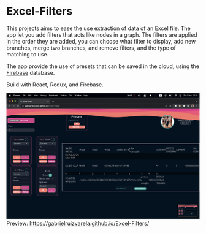 # Excel-Filters

This projects aims to ease the use extraction of data of an Excel file. The app let you add filters that acts like nodes in a graph. The filters are applied in the order they are added, you can choose what filter to display, add new branches, merge two branches, and remove filters, and the type of matching to use.

The app provide the use of presets that can be saved in the cloud, using the [Firebase](https://firebase.google.com/) database.

Build with React, Redux, and Firebase.

![Image](./screenshot.png)
Preview: https://gabrielruizvarela.github.io/Excel-Filters/
